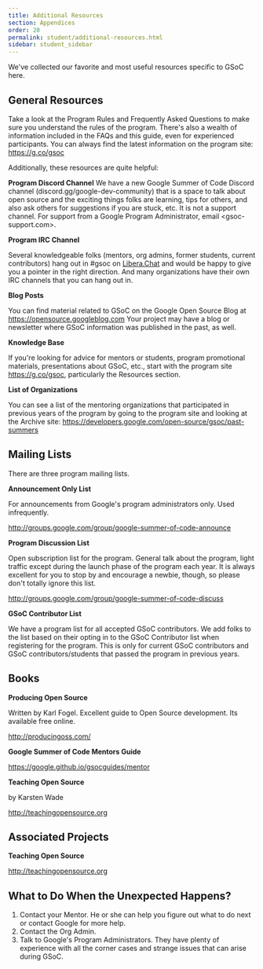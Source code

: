 ```yaml
---
title: Additional Resources
section: Appendices
order: 20
permalink: student/additional-resources.html
sidebar: student_sidebar
---
```


We've collected our favorite and most useful resources specific to GSoC here.

## General Resources

Take a look at the Program Rules and Frequently Asked Questions to make sure you understand the rules of the program. There's also a wealth of information included in the FAQs and this guide, even for experienced participants. You can always find the latest information on the program site: <https://g.co/gsoc>

Additionally, these resources are quite helpful:

**Program Discord Channel**
We have a new Google Summer of Code Discord channel (discord.gg/google-dev-community) that is a space to talk about open source and the exciting things folks are learning, tips for others, and also ask others for suggestions if you are stuck, etc. It is not a support channel. For support from a Google Program Administrator, email <gsoc-support.com>.

**Program IRC Channel**

Several knowledgeable folks (mentors, org admins, former students, current contributors) hang out in #gsoc on [Libera.Chat](https://web.libera.chat/?channels=#gsoc) and would be happy to give you a pointer in the right direction. And many organizations have their own IRC channels that you can hang out in.

**Blog Posts**

You can find material related to GSoC on the Google Open Source Blog at <https://opensource.googleblog.com> Your project may have a blog or newsletter where GSoC information was published in the past, as well.

**Knowledge Base**

If you're looking for advice for mentors or students, program promotional materials, presentations about GSoC, etc., start with the program site <https://g.co/gsoc>, particularly the Resources section.

**List of Organizations**

You can see a list of the mentoring organizations that participated in previous years of the program by going to the program site and looking at the Archive site: <https://developers.google.com/open-source/gsoc/past-summers>

## Mailing Lists

There are three program mailing lists.

**Announcement Only List**

For announcements from Google's program administrators only. Used infrequently.

<http://groups.google.com/group/google-summer-of-code-announce>

**Program Discussion List**

Open subscription list for the program. General talk about the program, light traffic except during the launch phase of the program each year. It is always excellent for you to stop by and encourage a newbie, though, so please don't totally ignore this list.

<http://groups.google.com/group/google-summer-of-code-discuss>

**GSoC Contributor List**

We have a program list for all accepted GSoC contributors. We add folks to the list based on their opting in to the GSoC Contributor list when registering for the program. This is only for current GSoC contributors and GSoC contributors/students that passed the program in previous years.

## Books

**Producing Open Source**

Written by Karl Fogel. Excellent guide to Open Source development. Its available free online.

<http://producingoss.com/>

**Google Summer of Code Mentors Guide**

<https://google.github.io/gsocguides/mentor>

**Teaching Open Source**

by Karsten Wade

<http://teachingopensource.org>

## Associated Projects

**Teaching Open Source**

<http://teachingopensource.org>

## What to Do When the Unexpected Happens?

1. Contact your Mentor. He or she can help you figure out what to do next or contact Google for more help.
1. Contact the Org Admin.
1. Talk to Google's Program Administrators. They have plenty of experience with all the corner cases and strange issues that can arise during GSoC.

